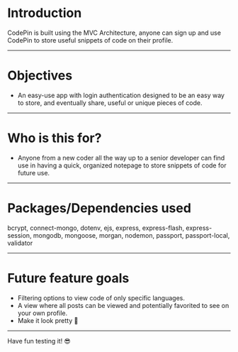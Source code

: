 # Introduction

CodePin is built using the MVC Architecture, anyone can sign up and use CodePin to store useful snippets of code on their profile. 

---

# Objectives

- An easy-use app with login authentication designed to be an easy way to store, and eventually share, useful or unique pieces of code.

---

# Who is this for? 

- Anyone from a new coder all the way up to a senior developer can find use in having a quick, organized notepage to store snippets of code for future use.

---

# Packages/Dependencies used 

bcrypt, connect-mongo, dotenv, ejs, express, express-flash, express-session, mongodb, mongoose, morgan, nodemon, passport, passport-local, validator

---

# Future feature goals

- Filtering options to view code of only specific languages.
- A view where all posts can be viewed and potentially favorited to see on your own profile.
- Make it look pretty 🌼
 ---
 
 Have fun testing it! 😎


